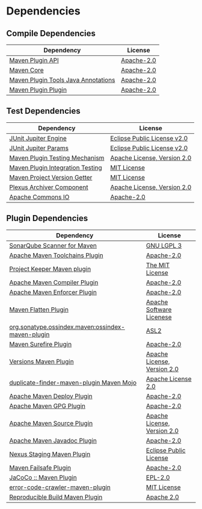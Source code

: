 <!-- @formatter:off -->
# Dependencies

## Compile Dependencies

| Dependency                               | License         |
| ---------------------------------------- | --------------- |
| [Maven Plugin API][0]                    | [Apache-2.0][1] |
| [Maven Core][2]                          | [Apache-2.0][1] |
| [Maven Plugin Tools Java Annotations][3] | [Apache-2.0][1] |
| [Maven Plugin Plugin][4]                 | [Apache-2.0][1] |

## Test Dependencies

| Dependency                            | License                          |
| ------------------------------------- | -------------------------------- |
| [JUnit Jupiter Engine][5]             | [Eclipse Public License v2.0][6] |
| [JUnit Jupiter Params][5]             | [Eclipse Public License v2.0][6] |
| [Maven Plugin Testing Mechanism][7]   | [Apache License, Version 2.0][8] |
| [Maven Plugin Integration Testing][9] | [MIT License][10]                |
| [Maven Project Version Getter][11]    | [MIT License][12]                |
| [Plexus Archiver Component][13]       | [Apache License, Version 2.0][1] |
| [Apache Commons IO][14]               | [Apache-2.0][1]                  |

## Plugin Dependencies

| Dependency                                              | License                          |
| ------------------------------------------------------- | -------------------------------- |
| [SonarQube Scanner for Maven][15]                       | [GNU LGPL 3][16]                 |
| [Apache Maven Toolchains Plugin][17]                    | [Apache-2.0][1]                  |
| [Project Keeper Maven plugin][18]                       | [The MIT License][19]            |
| [Apache Maven Compiler Plugin][20]                      | [Apache-2.0][1]                  |
| [Apache Maven Enforcer Plugin][21]                      | [Apache-2.0][1]                  |
| [Maven Flatten Plugin][22]                              | [Apache Software Licenese][1]    |
| [org.sonatype.ossindex.maven:ossindex-maven-plugin][23] | [ASL2][8]                        |
| [Maven Surefire Plugin][24]                             | [Apache-2.0][1]                  |
| [Versions Maven Plugin][25]                             | [Apache License, Version 2.0][1] |
| [duplicate-finder-maven-plugin Maven Mojo][26]          | [Apache License 2.0][27]         |
| [Apache Maven Deploy Plugin][28]                        | [Apache-2.0][1]                  |
| [Apache Maven GPG Plugin][29]                           | [Apache-2.0][1]                  |
| [Apache Maven Source Plugin][30]                        | [Apache License, Version 2.0][1] |
| [Apache Maven Javadoc Plugin][31]                       | [Apache-2.0][1]                  |
| [Nexus Staging Maven Plugin][32]                        | [Eclipse Public License][33]     |
| [Maven Failsafe Plugin][34]                             | [Apache-2.0][1]                  |
| [JaCoCo :: Maven Plugin][35]                            | [EPL-2.0][36]                    |
| [error-code-crawler-maven-plugin][37]                   | [MIT License][38]                |
| [Reproducible Build Maven Plugin][39]                   | [Apache 2.0][8]                  |

[0]: https://maven.apache.org/ref/3.9.6/maven-plugin-api/
[1]: https://www.apache.org/licenses/LICENSE-2.0.txt
[2]: https://maven.apache.org/ref/3.9.6/maven-core/
[3]: https://maven.apache.org/plugin-tools/maven-plugin-annotations
[4]: https://maven.apache.org/plugin-tools/maven-plugin-plugin
[5]: https://junit.org/junit5/
[6]: https://www.eclipse.org/legal/epl-v20.html
[7]: http://maven.apache.org/plugin-testing/maven-plugin-testing-harness/
[8]: http://www.apache.org/licenses/LICENSE-2.0.txt
[9]: https://github.com/exasol/maven-plugin-integration-testing/
[10]: https://github.com/exasol/maven-plugin-integration-testing/blob/main/LICENSE
[11]: https://github.com/exasol/maven-project-version-getter/
[12]: https://github.com/exasol/maven-project-version-getter/blob/main/LICENSE
[13]: https://codehaus-plexus.github.io/plexus-archiver/
[14]: https://commons.apache.org/proper/commons-io/
[15]: http://sonarsource.github.io/sonar-scanner-maven/
[16]: http://www.gnu.org/licenses/lgpl.txt
[17]: https://maven.apache.org/plugins/maven-toolchains-plugin/
[18]: https://github.com/exasol/project-keeper/
[19]: https://github.com/exasol/project-keeper/blob/main/LICENSE
[20]: https://maven.apache.org/plugins/maven-compiler-plugin/
[21]: https://maven.apache.org/enforcer/maven-enforcer-plugin/
[22]: https://www.mojohaus.org/flatten-maven-plugin/
[23]: https://sonatype.github.io/ossindex-maven/maven-plugin/
[24]: https://maven.apache.org/surefire/maven-surefire-plugin/
[25]: https://www.mojohaus.org/versions/versions-maven-plugin/
[26]: https://basepom.github.io/duplicate-finder-maven-plugin
[27]: http://www.apache.org/licenses/LICENSE-2.0.html
[28]: https://maven.apache.org/plugins/maven-deploy-plugin/
[29]: https://maven.apache.org/plugins/maven-gpg-plugin/
[30]: https://maven.apache.org/plugins/maven-source-plugin/
[31]: https://maven.apache.org/plugins/maven-javadoc-plugin/
[32]: http://www.sonatype.com/public-parent/nexus-maven-plugins/nexus-staging/nexus-staging-maven-plugin/
[33]: http://www.eclipse.org/legal/epl-v10.html
[34]: https://maven.apache.org/surefire/maven-failsafe-plugin/
[35]: https://www.jacoco.org/jacoco/trunk/doc/maven.html
[36]: https://www.eclipse.org/legal/epl-2.0/
[37]: https://github.com/exasol/error-code-crawler-maven-plugin/
[38]: https://github.com/exasol/error-code-crawler-maven-plugin/blob/main/LICENSE
[39]: http://zlika.github.io/reproducible-build-maven-plugin
